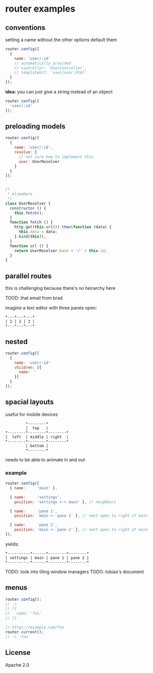 # router examples

## conventions
setting a name without the other options default them

```javascript
router.config([
  {
    name: 'user/:id'
    // automatically provided
    // controller: 'UserController',
    // templateUrl: 'user/user.html'
  }
]);
```

**idea:** you can just give a string instead of an object:

```javascript
router.config([
  'user/:id'
]);
```


## preloading models

```javascript
router.config([
  {
    name: 'user/:id',
    resolve: {
      // not sure how to implement this
      user: UserResolver
    }
  }
]);


/*
 * elsewhere
 */
class UserResolver {
  constructor () {
    this.fetch();
  }
  function fetch () {
    http.get(this.url()).then(function (data) {
      this.data = data;
    }.bind(this));
  }
  function url () {
    return UserResolver.base + '/' + this.id;
  }
}
```

## parallel routes
this is challenging because there's no heirarchy here

TOOD: that email from brad

imagine a text editor with three panes open:
```
*---*---*---*
| 1 | 2 | 3 |
*---*---*---*
```

## nested

```javascript
router.config([
  {
    name: 'user/:id'
    children: [{
      name: ''
    }]
  }
]);
```


## spacial layouts
useful for mobile devices

```
         *--------*
         |  top   |
*--------*--------*--------*
|  left  | middle | right  |
*--------*--------*--------*
         | bottom |
         *--------*
```

needs to be able to animate in and out

### example

```javascript
router.config([
  { name:     'main' },

  { name:     'settings',
    position: 'settings <-> main' }, // neighbors

  { name:     'pane 1',
    position: 'main <- pane 1' }, // next open to right of main

  { name:     'pane 2',
    position: 'main <- pane 2' }, // next open to right of main
]);
```

yields:

```
*----------*------*--------*--------*
| settings | main | pane 1 | pane 2 |
*----------*------*--------*--------*
```

TODO: look into tiling window managers
TODO: tobias's document


## menus

```javascript
router.config();
// ->
// [{
//   name: 'foo'
// }]
```

```javascript
// https://example.com/foo
router.current();
// -> 'foo'
```

## License
Apache 2.0
